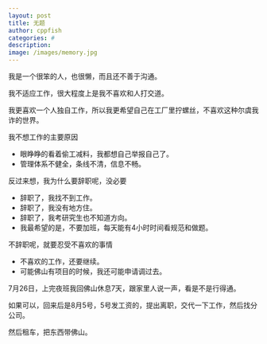 ```yaml
---
layout: post
title: 无题
author: cppfish
categories: #
description: 
image: /images/memory.jpg
---
```


我是一个很笨的人，也很懒，而且还不善于沟通。

我不适应工作，很大程度上是我不喜欢和人打交道。

我更喜欢一个人独自工作，所以我更希望自己在工厂里拧螺丝，不喜欢这种尔虞我诈的世界。

我不想工作的主要原因

- 眼睁睁的看着偷工减料，我都想自己举报自己了。
- 管理体系不健全，条线不清，信息不畅。

反过来想，我为什么要辞职呢，没必要

- 辞职了，我找不到工作。
- 辞职了，我没有地方住。
- 辞职了，我考研究生也不知道方向。
- 我最希望的是，不要加班，每天能有4小时时间看规范和做题。

不辞职呢，就要忍受不喜欢的事情

- 不喜欢的工作，还要继续。
- 可能佛山有项目的时候，我还可能申请调过去。


7月26日，上完夜班我回佛山休息7天，跟家里人说一声，看是不是行得通。

如果可以，回来后是8月5号，5号发工资的，提出离职，交代一下工作，然后找分公司。

然后租车，把东西带佛山。

